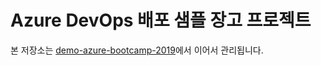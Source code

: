 # Azure DevOps 배포 샘플 장고 프로젝트

본 저장소는 [demo-azure-bootcamp-2019](https://github.com/allieus/demo-azure-bootcamp-2019)에서 이어서 관리됩니다.
